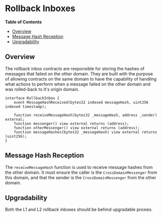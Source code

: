 # Rollback Inboxes

<!-- START doctoc generated TOC please keep comment here to allow auto update -->
<!-- DON'T EDIT THIS SECTION, INSTEAD RE-RUN doctoc TO UPDATE -->
**Table of Contents**

- [Overview](#overview)
- [Message Hash Reception](#message-hash-reception)
- [Upgradability](#upgradability)

<!-- END doctoc generated TOC please keep comment here to allow auto update -->

## Overview

The rollback inbox contracts are responsible for storing the hashes of messages that failed on the other domain. They are built with the purpose of allowing contracts on the same domain to have the capability of handling what actions to perform when a message failed on the other domain and was rolled-back to it's origin domain.

```solidity
interface RollbackInbox {
    event MessageHashReceived(bytes32 indexed messageHash, uint256 indexed timestamp);

    function receiveMessageHash(bytes32 _messageHash, address _sender) external;
    function messenger() view external returns (address);
    function otherMessenger() view external returns (address);
    function messageHashes(bytes32 _messageHash) view external returns (uint256);
}
```

## Message Hash Reception

The `receiveMessageHash` function is used to receive message hashes from the other domain. It must ensure the caller is the `CrossDomainMessenger` from this domain, and that the sender is the `CrossDomainMessenger` from the other domain.

## Upgradability

Both the L1 and L2 rollback inboxes should be behind upgradable proxies.
